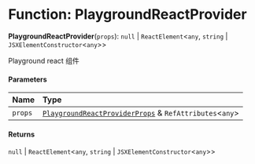 # Function: PlaygroundReactProvider

**PlaygroundReactProvider**(`props`): `null` | `ReactElement`<`any`, `string` | `JSXElementConstructor`<`any`>>

Playground react 组件

#### Parameters

| Name | Type |
| :------ | :------ |
| `props` | [`PlaygroundReactProviderProps`](/en/auto-docs/playground-react/interfaces/PlaygroundReactProviderProps.md) & `RefAttributes`<`any`> |

#### Returns

`null` | `ReactElement`<`any`, `string` | `JSXElementConstructor`<`any`>>
